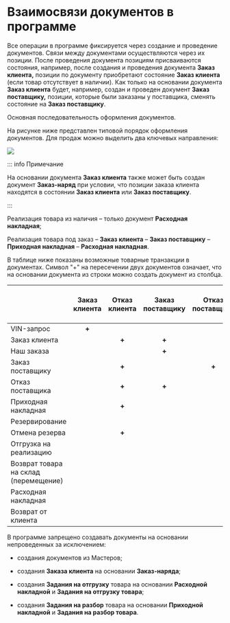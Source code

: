 # Взаимосвязи документов в программе

Все операции в программе фиксируется через создание и проведение документов. Связи между документами осуществляются через их позиции. После проведения документа позициям присваиваются состояния, например, после создания и проведения документа **Заказ клиента,** позиции по документу приобретают состояние **Заказ клиента** (если товар отсутствует в наличии). Как только на основании документа **Заказ клиента** будет, например, создан и проведен документ **Заказ поставщику,** позиции, которые были заказаны у поставщика, сменять состояние на **Заказ поставщику**.

Основная последовательность оформления документов.

На рисунке ниже представлен типовой порядок оформления документов. Для продаж можно выделить два ключевых направления:

![](Aspose.Words.83ab1c44-6b28-430a-a5f2-4d9e6ba1abd4.001.png)

::: info Примечание

На основании документа **Заказ клиента** также может быть создан документ **Заказ-наряд** при условии, что позиции заказа клиента находятся в состоянии **Заказ клиента** или **Заказ поставщику**.

:::

Реализация товара из наличия – только документ **Расходная накладная**;

Реализация товара под заказ – **Заказ клиента** – **Заказ поставщику** – **Приходная накладная** – **Расходная накладная**.

В таблице ниже показаны возможные товарные транзакции в документах. Символ "+" на пересечении двух документов означает, что на основании документа из строки можно создать документ из столбца.

||Заказ клиента|Отказ клиента|Заказ поставщику|Отказ поставщика|Приходная накладная|Резервирование|Отмена резерва|Отгрузка на реализацию|Возврат товара на склад|Расходная накладная|Возврат от клиента|Возврат поставщику|
| :- | :-: | :-: | :-: | :-: | :-: | :-: | :-: | :-: | :-: | :-: | :-: | :-: |
|VIN-запрос|**+**||||||||||||
|Заказ клиента||**+**|**+**|||**+**||||**+**|||
|Наш заказа|||**+**||||||||||
|Заказ поставщику||**+**||**+**|**+**||||||||
|Отказ поставщика||**+**|**+**||**+**||||||||
|Приходная накладная||**+**||||**+**||**+**||**+**||**+**|
|Резервирование|||||||**+**||||||
|Отмена резерва||**+**||||**+**||||**+**|||
|Отгрузка на реализацию|||||||||**+**|**+**|||
|Возврат товара на склад (перемещение)|||||||||||**+**||
|Расходная накладная|||||||||||||
|Возврат от клиента||||||||||||**+**|

В программе запрещено создавать документы на основании непроведенных за исключением:

- создания документов из Мастеров;

- создания **Заказа клиента** на основании **Заказ-наряда**;

- создания **Задания на отгрузку** товара на основании **Расходной накладной** и **Задания на отгрузку товара**;

- создания **Задания на разбор** товара на основании **Приходной накладной** и **Задания на разбор товара**.